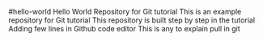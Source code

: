 #hello-world
Hello World Repository for Git tutorial
This is an example repository for Git tutorial
This repository is built step by step in the tutorial
Adding few lines in Github code editor
This is any to explain pull in git
